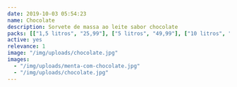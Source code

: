 ```yaml
---
date: 2019-10-03 05:54:23
name: Chocolate
description: Sorvete de massa ao leite sabor chocolate
packs: [["1,5 litros", "25,99"], ["5 litros", "49,99"], ["10 litros", "89,99"]]
active: yes
relevance: 1
image: "/img/uploads/chocolate.jpg"
images:
  - "/img/uploads/menta-com-chocolate.jpg"
  - "/img/uploads/chocolate.jpg"
---
```

